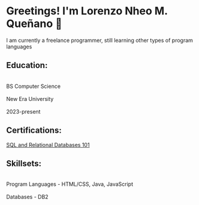 <h1>Greetings! I'm Lorenzo Nheo M. Queñano 👋</h1>
<p>I am currently a freelance programmer, still learning other types of program languages</p>

<h2>Education:</h2>
<br>BS Computer Science</br>
<br>New Era University</br>
<br>2023-present</br>

<h2>Certifications:</h2>
<a href="http://github.com/lnmquenano">SQL and Relational Databases 101</a>

<h2>Skillsets:</h2>
<br>Program Languages - HTML/CSS, Java, JavaScript</br>
<br>Databases - DB2</br>
